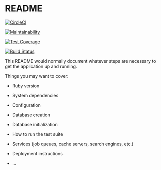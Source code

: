 # README

[![CircleCI](https://circleci.com/gh/kemenag-sumteng/bdd/tree/master.svg?style=svg)](https://circleci.com/gh/kemenag-sumteng/bdd/tree/master)

[![Maintainability](https://api.codeclimate.com/v1/badges/5f3e16bb72f92fdfe4e9/maintainability)](https://codeclimate.com/github/kemenag-sumteng/bdd/maintainability)

[![Test Coverage](https://api.codeclimate.com/v1/badges/5f3e16bb72f92fdfe4e9/test_coverage)](https://codeclimate.com/github/kemenag-sumteng/bdd/test_coverage)

[![Build Status](https://travis-ci.org/fybwid/rails-bdd.svg?branch=master)](https://travis-ci.org/fybwid/rails-bdd)

This README would normally document whatever steps are necessary to get the
application up and running.

Things you may want to cover:

* Ruby version

* System dependencies

* Configuration

* Database creation

* Database initialization

* How to run the test suite

* Services (job queues, cache servers, search engines, etc.)

* Deployment instructions

* ...
